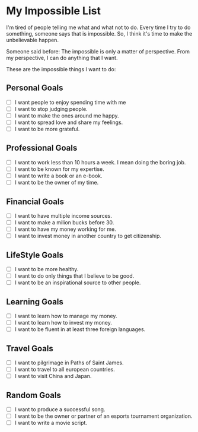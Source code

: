# My Impossible List

I'm tired of people telling me what and what not to do.
Every time I try to do something, someone says that is impossible.
So, I think it's time to make the unbelievable happen.

Someone said before: The impossible is only a matter of perspective. From my perspective, I can do anything that I want.

These are the impossible things I want to do:

## Personal Goals

- [ ] I want people to enjoy spending time with me
- [ ] I want to stop judging people.
- [ ] I want to make the ones around me happy.
- [ ] I want to spread love and share my feelings.
- [ ] I want to be more grateful.

## Professional Goals

- [ ] I want to work less than 10 hours a week. I mean doing the boring job.
- [ ] I want to be known for my expertise.
- [ ] I want to write a book or an e-book.
- [ ] I want to be the owner of my time.

## Financial Goals

- [ ] I want to have multiple income sources.
- [ ] I want to make a milion bucks before 30.
- [ ] I want to have my money working for me.
- [ ] I want to invest money in another country to get citizenship.

## LifeStyle Goals

- [ ] I want to be more healthy.
- [ ] I want to do only things that I believe to be good.
- [ ] I want to be an inspirational source to other people.

## Learning Goals

- [ ] I want to learn how to manage my money.
- [ ] I want to learn how to invest my money.
- [ ] I want to be fluent in at least three foreign languages.

## Travel Goals
- [ ] I want to pilgrimage in Paths of Saint James.
- [ ] I want to travel to all european countries.
- [ ] I want to visit China and Japan.

## Random Goals

- [ ] I want to produce a successful song.
- [ ] I want to be the owner or partner of an esports tournament organization.
- [ ] I want to write a movie script.
